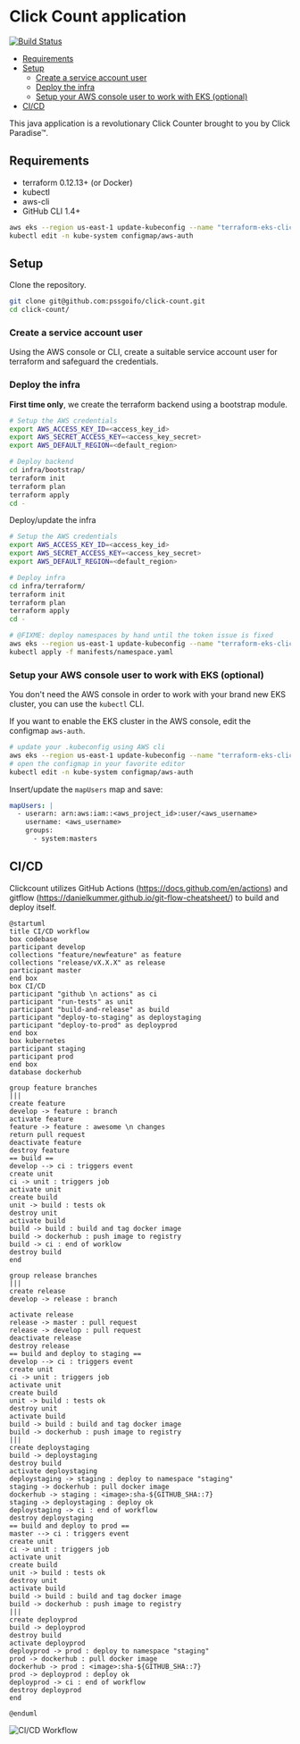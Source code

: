 # Click Count application

[![Build Status](https://travis-ci.org/xebia-france/click-count.svg)](https://travis-ci.org/xebia-france/click-count)

<!-- @import "[TOC]" {cmd="toc" depthFrom=2 depthTo=6 orderedList=false} -->

<!-- code_chunk_output -->

- [Requirements](#requirements)
- [Setup](#setup)
  - [Create a service account user](#create-a-service-account-user)
  - [Deploy the infra](#deploy-the-infra)
  - [Setup your AWS console user to work with EKS (optional)](#setup-your-aws-console-user-to-work-with-eks-optional)
- [CI/CD](#cicd)

<!-- /code_chunk_output -->


This java application is a revolutionary Click Counter brought to you by Click Paradise&trade;.

## Requirements

* terraform 0.12.13+ (or Docker)
* kubectl
* aws-cli
* GitHub CLI 1.4+

```bash
aws eks --region us-east-1 update-kubeconfig --name "terraform-eks-clickcount"
kubectl edit -n kube-system configmap/aws-auth
```

## Setup

Clone the repository.

```bash
git clone git@github.com:pssgoifo/click-count.git
cd click-count/
```

### Create a service account user

Using the AWS console or CLI, create a suitable service account user for terraform and safeguard the credentials.

### Deploy the infra

**First time only**, we create the terraform backend using a bootstrap module.

```bash
# Setup the AWS credentials
export AWS_ACCESS_KEY_ID=<access_key_id>
export AWS_SECRET_ACCESS_KEY=<access_key_secret>
export AWS_DEFAULT_REGION=<default_region>

# Deploy backend
cd infra/bootstrap/
terraform init
terraform plan
terraform apply
cd -
```

Deploy/update the infra

```bash
# Setup the AWS credentials
export AWS_ACCESS_KEY_ID=<access_key_id>
export AWS_SECRET_ACCESS_KEY=<access_key_secret>
export AWS_DEFAULT_REGION=<default_region>

# Deploy infra
cd infra/terraform/
terraform init
terraform plan
terraform apply
cd -

# @FIXME: deploy namespaces by hand until the token issue is fixed
aws eks --region us-east-1 update-kubeconfig --name "terraform-eks-clickcount"
kubectl apply -f manifests/namespace.yaml
```

### Setup your AWS console user to work with EKS (optional)

You don't need the AWS console in order to work with your brand new EKS cluster, you can use the `kubectl` CLI.

If you want to enable the EKS cluster in the AWS console, edit the configmap `aws-auth`.

```bash
# update your .kubeconfig using AWS cli
aws eks --region us-east-1 update-kubeconfig --name "terraform-eks-clickcount"
# open the configmap in your favorite editor
kubectl edit -n kube-system configmap/aws-auth
```

Insert/update the `mapUsers` map and save:

```yaml
mapUsers: |
  - userarn: arn:aws:iam::<aws_project_id>:user/<aws_username>
    username: <aws_username>
    groups:
      - system:masters
```

## CI/CD

Clickcount utilizes GitHub Actions (<https://docs.github.com/en/actions>) and gitflow (<https://danielkummer.github.io/git-flow-cheatsheet/>) to build and deploy itself.

```plantuml
@startuml
title CI/CD workflow
box codebase
participant develop
collections "feature/newfeature" as feature
collections "release/vX.X.X" as release
participant master
end box
box CI/CD
participant "github \n actions" as ci
participant "run-tests" as unit
participant "build-and-release" as build
participant "deploy-to-staging" as deploystaging
participant "deploy-to-prod" as deployprod
end box
box kubernetes
participant staging
participant prod
end box
database dockerhub

group feature branches
|||
create feature
develop -> feature : branch
activate feature
feature -> feature : awesome \n changes
return pull request
deactivate feature
destroy feature
== build ==
develop --> ci : triggers event
create unit
ci -> unit : triggers job
activate unit
create build
unit -> build : tests ok
destroy unit
activate build
build -> build : build and tag docker image
build -> dockerhub : push image to registry
build -> ci : end of worklow
destroy build
end

group release branches
|||
create release
develop -> release : branch

activate release
release -> master : pull request
release -> develop : pull request
deactivate release
destroy release
== build and deploy to staging ==
develop --> ci : triggers event
create unit
ci -> unit : triggers job
activate unit
create build
unit -> build : tests ok
destroy unit
activate build
build -> build : build and tag docker image
build -> dockerhub : push image to registry
|||
create deploystaging
build -> deploystaging
destroy build
activate deploystaging
deploystaging -> staging : deploy to namespace "staging"
staging -> dockerhub : pull docker image
dockerhub -> staging : <image>:sha-${GITHUB_SHA::7}
staging -> deploystaging : deploy ok
deploystaging -> ci : end of workflow
destroy deploystaging
== build and deploy to prod ==
master --> ci : triggers event
create unit
ci -> unit : triggers job
activate unit
create build
unit -> build : tests ok
destroy unit
activate build
build -> build : build and tag docker image
build -> dockerhub : push image to registry
|||
create deployprod
build -> deployprod
destroy build
activate deployprod
deployprod -> prod : deploy to namespace "staging"
prod -> dockerhub : pull docker image
dockerhub -> prod : <image>:sha-${GITHUB_SHA::7}
prod -> deployprod : deploy ok
deployprod -> ci : end of workflow
destroy deployprod
end

@enduml
```

![CI/CD Workflow](http://www.plantuml.com/plantuml/proxy?src=https://raw.githubusercontent.com/pssgoifo/click-count/develop/ci-workflow.puml)